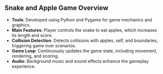 
<h2>Snake and Apple Game Overview</h2>
<ul>
    <li><strong>Tools</strong>: Developed using Python and Pygame for game mechanics and graphics.</li>
    <li><strong>Main Features</strong>: Player controls the snake to eat apples, which increases its length and score.</li>
    <li><strong>Collision Detection</strong>: Detects collisions with apples, self, and boundaries, triggering game over scenarios.</li>
    <li><strong>Game Loop</strong>: Continuously updates the game state, including movement, rendering, and scoring.</li>
    <li><strong>Audio</strong>: Background music and sound effects enhance the gameplay experience.</li>
</ul>

